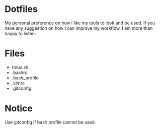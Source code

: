 # Dotfiles 
My personal preference on how I like my tools to look and be used.
If you have any suggestion on how I can improve my workflow, I am more than happy to listen.

Files
==================
* tmux.sh
* .bashrc
* .bash_profile
* .vimrc
* .gitconfig

Notice
==================
Use gitconfig if bash profile cannot be used.
